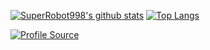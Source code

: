 [![SuperRobot998's github stats](https://github-readme-stats.vercel.app/api?theme=dark&show_icons=true&username=SuperRobot998)](https://github.com/anuraghazra/github-readme-stats)
[![Top Langs](https://github-readme-stats.vercel.app/api/top-langs/?theme=dark&username=SuperRobot998)](https://github.com/anuraghazra/github-readme-stats)

[![Profile Source](https://github-readme-stats.vercel.app/api/pin/?theme=dark&username=SuperRobot998&repo=SuperRobot998)](https://github.com/anuraghazra/github-readme-stats)
